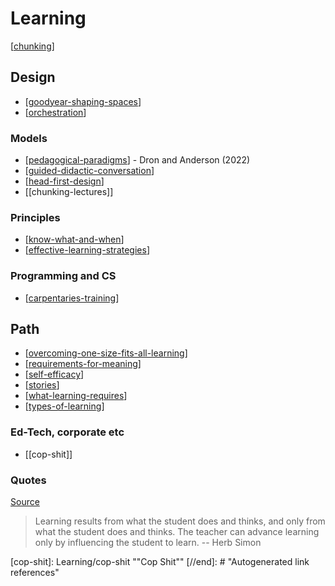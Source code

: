 # Learning
 
[[chunking]]

## Design

- [[goodyear-shaping-spaces]] 
- [[orchestration]]

### Models

- [[pedagogical-paradigms]] - Dron and Anderson (2022)
- [[guided-didactic-conversation]]
- [[head-first-design]]
- [[chunking-lectures]]

### Principles

- [[know-what-and-when]]
- [[effective-learning-strategies]]

### Programming and CS

- [[carpentaries-training]]

## Path

- [[overcoming-one-size-fits-all-learning]]
- [[requirements-for-meaning]]
- [[self-efficacy]]
- [[stories]]
- [[what-learning-requires]]
- [[types-of-learning]]

### Ed-Tech, corporate etc

- [[cop-shit]]

### Quotes

[Source](https://eliterate.us/a-courseware-platform-for-expressing-pedagogical-intent/)
> Learning results from what the student does and thinks, and only from what the student does and thinks. The teacher can advance learning only by influencing the student to learn. -- Herb Simon

[//begin]: # "Autogenerated link references for markdown compatibility"
[chunking]: Learning/chunking "Chunking learning"
[goodyear-shaping-spaces]: Design/goodyear-shaping-spaces "Shaping Spaces - Peter Goodyear ALTC 2017 Keynote"
[orchestration]: orchestration "Orchestration"
[pedagogical-paradigms]: Learning/pedagogical-paradigms "Pedagogical Paradigms"
[guided-didactic-conversation]: Learning/guided-didactic-conversation "Guided Didactic Conversation aka teaching-learning conversations"
[head-first-design]: Learning/head-first-design "Head First Design"
[know-what-and-when]: Learning/know-what-and-when "Help the learner know what, when and why to do something"
[effective-learning-strategies]: Learning/effective-learning-strategies "Effective learning strategies"
[carpentaries-training]: Learning/carpentaries-training "Carpentaries training course"
[overcoming-one-size-fits-all-learning]: Learning/overcoming-one-size-fits-all-learning "Overcoming one size fits all learning"
[requirements-for-meaning]: Learning/requirements-for-meaning "Requirements for meaning"
[self-efficacy]: Learning/self-efficacy "Self-efficacy"
[stories]: Learning/stories "Stories"
[what-learning-requires]: Learning/what-learning-requires "What learning requires"
[types-of-learning]: Learning/types-of-learning "Types of learning"
[cop-shit]: Learning/cop-shit ""Cop Shit""
[//end]: # "Autogenerated link references"